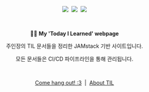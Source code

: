 <p align="center"><a href="https://app.netlify.com/projects/til-qriosity/deploys"><img src="https://api.netlify.com/api/v1/badges/3af52e4b-37f8-4ec0-adba-5c4069d94dd4/deploy-status"></a>&nbsp;&nbsp;<img src="https://img.shields.io/badge/Docusaurus-3.8.1-3ECC5F?logo=docusaurus&logoColor=fff">&nbsp;&nbsp;<img src="https://img.shields.io/badge/Cloudflare_Pages-F38020?logo=Cloudflare%20Pages&logoColor=white"></p>
<br />
<p align="center">✍🏻 <b>My 'Today I Learned' webpage</b></p>
<p align="center">주인장의 TIL 문서들을 정리한 JAMstack 기반 사이트입니다.</p>
<p align="center">모든 문서들은 CI/CD 파이프라인을 통해 관리됩니다.</p>
<br />
<p align="center"><a href="https://til.qriosity.dev">Come hang out! :3</a>&nbsp;&nbsp;|&nbsp;&nbsp;<a href="https://til.qriosity.dev/about">About TIL</a></p>

